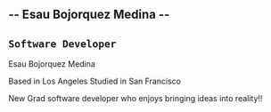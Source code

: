 ## -- Esau Bojorquez Medina --
## **`Software Developer`**

<!--
**Esau4119/Esau4119** is a ✨ _special_ ✨ repository because its `README.md` (this file) appears on your GitHub profile.

Here are some ideas to get you started:

- 🔭 I’m currently working on ...
- 🌱 I’m currently learning ...
- 👯 I’m looking to collaborate on ...
- 🤔 I’m looking for help with ...
- 💬 Ask me about ...
- 📫 How to reach me: ...
- 😄 Pronouns: ...
- ⚡ Fun fact: ...
-->




Esau Bojorquez Medina

Based in Los Angeles
Studied in San Francisco


New Grad software developer who enjoys bringing ideas into reality!!
